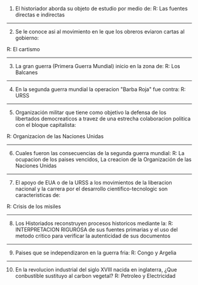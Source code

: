 1.  El historiador aborda su objeto de estudio por medio de:
R: Las fuentes directas e indirectas

---
2. Se le conoce asi al movimiento  en le que los obreros eviaron cartas al gobierno:

R: El cartismo

---
3. La gran guerra (Primera Guerra Mundial) inicio en la zona de:
R: Los Balcanes

---
4. En la segunda guerra mundial la operacion "Barba Roja" fue contra:
R: URSS

---
5. Organización militar que tiene como objetivo la defensa de los libertados democreaticos a travez de una estrecha colaboracion politica con el bloque capitalista: 

R: Organizacion de las Naciones Unidas

---
6. Cuales fueron las consecuencias de la segunda guerra mundial:
R: La ocupacion de los paises vencidos, La creacion de la Organización de las Naciones Unidas 

---
7. El apoyo de EUA o de la URSS a los movimientos de la liberacion nacional y la carrera por el desarrollo cientifico-tecnologic son caracteristicas de: 

R: Crisis de los misiles

---
8. Los Historiados reconstruyen procesos historicos mediante la: 
R:  INTERPRETACION RIGUROSA de sus fuentes primarias y el uso del metodo critico para verificar la autenticidad de sus documentos 

---
9.  Paises que se independizaron en la guerra fria:
R: Congo y Argelia

---
10. En la revolucion industrial del siglo XVIII nacida en inglaterra, ¿Que conbustible sustituyo al carbon vegetal? 
R: Petroleo y Electricidad

